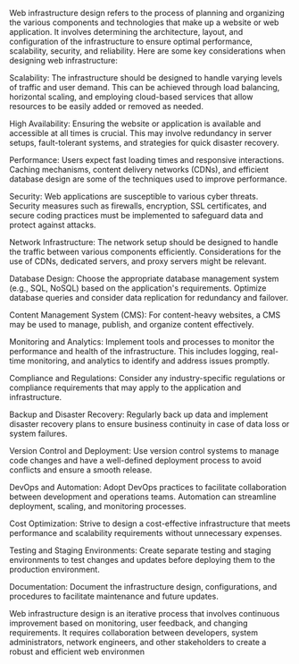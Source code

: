 Web infrastructure design refers to the process of planning and organizing the various components and technologies that make up a website or web application. It involves determining the architecture, layout, and configuration of the infrastructure to ensure optimal performance, scalability, security, and reliability. Here are some key considerations when designing web infrastructure:

Scalability: The infrastructure should be designed to handle varying levels of traffic and user demand. This can be achieved through load balancing, horizontal scaling, and employing cloud-based services that allow resources to be easily added or removed as needed.

High Availability: Ensuring the website or application is available and accessible at all times is crucial. This may involve redundancy in server setups, fault-tolerant systems, and strategies for quick disaster recovery.

Performance: Users expect fast loading times and responsive interactions. Caching mechanisms, content delivery networks (CDNs), and efficient database design are some of the techniques used to improve performance.

Security: Web applications are susceptible to various cyber threats. Security measures such as firewalls, encryption, SSL certificates, and secure coding practices must be implemented to safeguard data and protect against attacks.

Network Infrastructure: The network setup should be designed to handle the traffic between various components efficiently. Considerations for the use of CDNs, dedicated servers, and proxy servers might be relevant.

Database Design: Choose the appropriate database management system (e.g., SQL, NoSQL) based on the application's requirements. Optimize database queries and consider data replication for redundancy and failover.

Content Management System (CMS): For content-heavy websites, a CMS may be used to manage, publish, and organize content effectively.

Monitoring and Analytics: Implement tools and processes to monitor the performance and health of the infrastructure. This includes logging, real-time monitoring, and analytics to identify and address issues promptly.

Compliance and Regulations: Consider any industry-specific regulations or compliance requirements that may apply to the application and infrastructure.

Backup and Disaster Recovery: Regularly back up data and implement disaster recovery plans to ensure business continuity in case of data loss or system failures.

Version Control and Deployment: Use version control systems to manage code changes and have a well-defined deployment process to avoid conflicts and ensure a smooth release.

DevOps and Automation: Adopt DevOps practices to facilitate collaboration between development and operations teams. Automation can streamline deployment, scaling, and monitoring processes.

Cost Optimization: Strive to design a cost-effective infrastructure that meets performance and scalability requirements without unnecessary expenses.

Testing and Staging Environments: Create separate testing and staging environments to test changes and updates before deploying them to the production environment.

Documentation: Document the infrastructure design, configurations, and procedures to facilitate maintenance and future updates.

Web infrastructure design is an iterative process that involves continuous improvement based on monitoring, user feedback, and changing requirements. It requires collaboration between developers, system administrators, network engineers, and other stakeholders to create a robust and efficient web environmen
